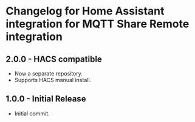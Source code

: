 # Changelog for Home Assistant integration for MQTT Share Remote integration

## 2.0.0 - HACS compatible

* Now a separate repository.
* Supports HACS manual install.

## 1.0.0 - Initial Release

* Initial commit.
